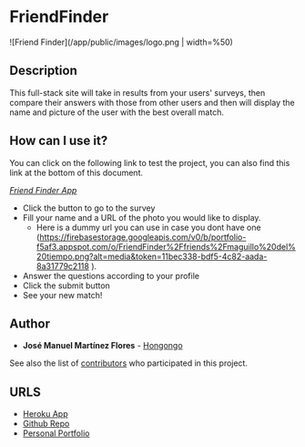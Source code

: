 # FriendFinder
![Friend Finder](/app/public/images/logo.png | width=%50)

## Description

This full-stack site will take in results from your users' surveys, then compare their answers with those from other users and then will display the name and picture of the user with the best overall match.

## How can I use it?

You can click on the following link to test the project, you can also find this link at the bottom of this document.

*[Friend Finder App](https://friend-finder-hongongo.herokuapp.com/)*
* Click the button to go to the survey
* Fill your name and a URL of the photo you would like to display. 
    * Here is a dummy url you can use in case you dont have one (https://firebasestorage.googleapis.com/v0/b/portfolio-f5af3.appspot.com/o/FriendFinder%2Ffriends%2Fmaguillo%20del%20tiempo.png?alt=media&token=11bec338-bdf5-4c82-aada-8a31779c2118 ).
* Answer the questions according to your profile
* Click the submit button
* See your new match!

## Author

* **José Manuel Martínez Flores** - [Hongongo](https://github.com/Hongongo/)

See also the list of [contributors](https://github.com/Hongongo/FriendFinder/graphs/contributors) who participated in this project.

## URLS

* [Heroku App](https://friend-finder-hongongo.herokuapp.com/)
* [Github Repo](https://github.com/Hongongo/FriendFinder)
* [Personal Portfolio](https://hongongo.github.io/Portfolio/)